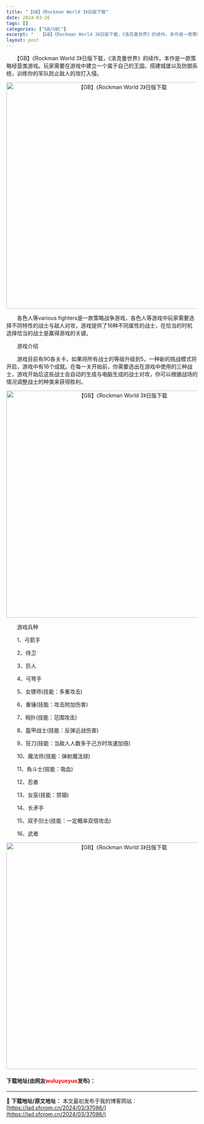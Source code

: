 ```yaml
---
title: "【GB】《Rockman World 3》日版下载"
date: 2024-03-26
tags: []
categories: ["GB/GBC"]
excerpt: "　　【GB】《Rockman World 3》日版下载，《洛克曼世界》的续作。本作是一款策略经营类游戏。玩家需要在游戏中建立一个属于自己的王国。搭建城堡以及防御系统，训练你的军队防止敌人的攻打入侵。 　　各色人等various fighters是一款策略战争游戏，各色人等游戏中玩家需要选择不同特性的&hellip;"
layout: post
---
```


 <p>　　【GB】《Rockman World 3》日版下载，《洛克曼世界》的续作。本作是一款策略经营类游戏。玩家需要在游戏中建立一个属于自己的王国。搭建城堡以及防御系统，训练你的军队防止敌人的攻打入侵。</p> <p align="center"><img align="" border="0" src="https://lad.sfcrom.cn/wp-content/uploads/2024/03/20240326_6602838d02f21.png" width="596" alt="【GB】《Rockman World 3》日版下载" /></p> <p>　　各色人等various fighters是一款策略战争游戏，各色人等游戏中玩家需要选择不同特性的战士与敌人对攻，游戏提供了16种不同属性的战士，在恰当的时机选择恰当的战士是赢得游戏的关键。</p> <p>　　游戏介绍</p> <p>　　游戏目前有90各关卡，如果将所有战士的等级升级到5，一种新的挑战模式将开启，游戏中有16个成就。在每一关开始前，你需要选出在游戏中使用的三种战士，游戏开始后这些战士会自动的生成与电脑生成的战士对攻，你可以根据战场的情况调整战士的种类来获得胜利。</p> <p align="center"><img align="" border="0" src="https://lad.sfcrom.cn/wp-content/uploads/2024/03/20240326_6602838da6a99.png" width="598" alt="【GB】《Rockman World 3》日版下载" /></p> <p>　　游戏兵种</p> <p>　　1、弓箭手</p> <p>　　2、侍卫</p> <p>　　3、巨人</p> <p>　　4、弓弩手</p> <p>　　5、女镖师(技能：多重攻击)</p> <p>　　6、重锤(技能：攻击附加伤害)</p> <p>　　7、相扑(技能：范围攻击)</p> <p>　　8、盔甲战士(技能：反弹近战伤害)</p> <p>　　9、狂刀(技能：当敌人人数多于己方时攻速加倍)</p> <p>　　10、魔法师(技能：弹射魔法球)</p> <p>　　11、角斗士(技能：吸血)</p> <p>　　12、忍者</p> <p>　　13、女巫(技能：禁锢)</p> <p>　　14、长矛手</p> <p>　　15、双手剑士(技能：一定概率双倍攻击)</p> <p>　　16、武者</p> <p align="center"><img align="" border="0" src="https://lad.sfcrom.cn/wp-content/uploads/2024/03/20240326_6602838e7a116.png" width="597" alt="【GB】《Rockman World 3》日版下载" /></p> <p><h4>下载地址(由网友<font color="red">wuluyueyue</font>发布)：</h4></p> 

---
📖 **下载地址/原文地址：** 本文最初发布于我的博客网站：[https://lad.sfcrom.cn/2024/03/37086/](https://lad.sfcrom.cn/2024/03/37086/)
